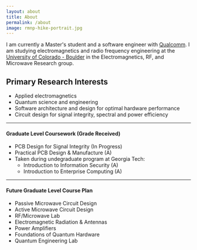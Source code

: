 ```yaml
---
layout: about
title: About
permalink: /about
image: rmnp-hike-portrait.jpg
---
```


I am currently a Master's student and a software engineer with [Qualcomm](https://www.qualcomm.com/). I am studying electromagnetics and radio frequency engineering at the [University of Colorado - Boulder](https://www.colorado.edu/emag-research/) in the Electromagnetics, RF, and Microwave Research group.

## Primary Research Interests
* Applied electromagnetics
* Quantum science and engineering
* Software architecture and design for optimal hardware performance
* Circuit design for signal integrity, spectral and power efficiency

---

#### Graduate Level Coursework (Grade Received)
* PCB Design for Signal Integrity (In Progress)
* Practical PCB Design & Manufacture (A)
* Taken during undegraduate program at Georgia Tech:
    * Introduction to Information Security (A)
    * Introduction to Enterprise Computing (A)

---

#### Future Graduate Level Course Plan
* Passive Microwave Circuit Design
* Active Microwave Circuit Design
* RF/Microwave Lab
* Electromagnetic Radiation & Antennas
* Power Amplifiers
* Foundations of Quantum Hardware
* Quantum Engineering Lab

